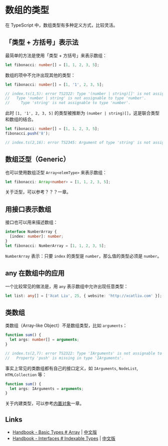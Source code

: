 # 数组的类型

在 TypeScript 中，数组类型有多种定义方式，比较灵活。

## 「类型 + 方括号」表示法

最简单的方法是使用「类型 + 方括号」来表示数组：

```ts
let fibonacci: number[] = [1, 1, 2, 3, 5];
```

数组的项中不允许出现其他的类型：

```ts
let fibonacci: number[] = [1, '1', 2, 3, 5];

// index.ts(1,5): error TS2322: Type '(number | string)[]' is not assignable to type 'number[]'.
//   Type 'number | string' is not assignable to type 'number'.
//     Type 'string' is not assignable to type 'number'.
```

此时 `[1, '1', 2, 3, 5]` 的类型被推断为 `(number | string)[]`，这是联合类型和数组的结合。

```ts
let fibonacci: number[] = [1, 1, 2, 3, 5];
fibonacci.push('8');

// index.ts(2,16): error TS2345: Argument of type 'string' is not assignable to parameter of type 'number'.
```

## 数组泛型（Generic）

也可以使用数组泛型 `Array<elemType>` 来表示数组：

```ts
let fibonacci: Array<number> = [1, 1, 2, 3, 5];
```

关于泛型，可以参考？？？一章。

## 用接口表示数组

接口也可以用来描述数组：

```ts
interface NumberArray {
  [index: number]: number;
}
let fibonacci: NumberArray = [1, 1, 2, 3, 5];
```

`NumberArray` 表示：只要 `index` 的类型是 `number`，那么值的类型必须是 `number`。

## any 在数组中的应用

一个比较常见的做法是，用 `any` 表示数组中允许出现任意类型：

```ts
let list: any[] = ['Xcat Liu', 25, { website: 'http://xcatliu.com' }];
```

## 类数组

类数组（Array-like Object）不是数组类型，比如 `arguments`：

```ts
function sum() {
  let args: number[] = arguments;
}

// index.ts(2,7): error TS2322: Type 'IArguments' is not assignable to type 'number[]'.
//   Property 'push' is missing in type 'IArguments'.
```

事实上常见的类数组都有自己的接口定义，如 `IArguments`, `NodeList`, `HTMLCollection` 等：

```ts
function sum() {
  let args: IArguments = arguments;
}
```

关于内建类型，可以参考[内置对象](./built-in-objects.md)一章。

## Links

- [Handbook - Basic Types # Array](http://www.typescriptlang.org/docs/handbook/basic-types.html#array) | [中文版](https://zhongsp.gitbooks.io/typescript-handbook/content/doc/handbook/Basic%20Types.html#数组)
- [Handbook - Interfaces # Indexable Types](http://www.typescriptlang.org/docs/handbook/interfaces.html#indexable-types) | [中文版](https://zhongsp.gitbooks.io/typescript-handbook/content/doc/handbook/Interfaces.html#数组类型)
